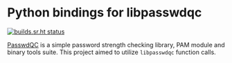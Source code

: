 # Python bindings for libpasswdqc

[![builds.sr.ht status](https://builds.sr.ht/~frbrgeorge/PasswdqcPython.svg)](https://builds.sr.ht/~frbrgeorge/PasswdqcPython?)

[PasswdQC](https://github.com/openwall/passwdqc) is a simple password strength checking library, PAM module and binary tools suite. This project aimed to utilize `libpasswdqc` function calls.
